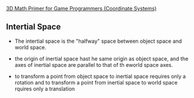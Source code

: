 [3D Math Primer for Game Programmers (Coordinate Systems)](https://www.3dgep.com/3d-math-primer-for-game-programmers/)


## Intertial Space 


- The intertial space is the "halfway" space between object space and world space.
- the origin of inertial space hast he same origin as object space, and the axes of 
inertial space are parallel to that of th eworld space axes. 


- to transform a point from object space to inertial space requires only a rotation 
and to transform a point from inertial space to world space rquires only a translation